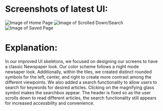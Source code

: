 # Screenshots of latest UI: 

![Image of Home Page](https://github.com/CamdynR/Cogs121/blob/master/Screen%20Shot%202019-05-13%20at%2010.32.47%20AM.png)
![Image of Scrolled Down/Search](https://github.com/CamdynR/Cogs121/blob/master/Screen%20Shot%202019-05-13%20at%2010.32.57%20AM.png)
![Image of Saved Page](https://github.com/CamdynR/Cogs121/blob/master/Screen%20Shot%202019-05-13%20at%2010.33.28%20AM.png)




# Explanation: 

In our improved UI skeletons, we focused on designing our screens to have a classic Newspaper look. Our color scheme follows a night mode newsaper look. Additionally, within the tiles, we created distinct rounded symbols for the left, center, and right to create more contrast among the different viewpoints. We also added a search functionality to allow users to search for keywords for desired articles. Clicking on the magnifying glass symbol makes the searchbox appear. The header is fixed so as the user scrolls down to read different articles, the search functionality still appears for increased accessbility and convenience. 
